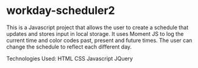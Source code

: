 # workday-scheduler2
This is a Javascript project that allows the user to create a schedule that updates and stores input in local storage.
It uses Moment JS to log the current time and color codes past, present and future times. The user can change the schedule 
to reflect each different day.

Technologies Used:
HTML
CSS
Javascript
JQuery
